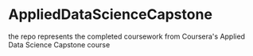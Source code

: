 # AppliedDataScienceCapstone
the repo represents the completed coursework from Coursera's Applied Data Science Capstone course
